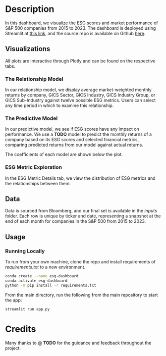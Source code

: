 # Description

In this dashboard, we visualize the ESG scores and market performance of S&P 500 companies from 2015 to 2023.  The dashboard is deployed using Streamlit at [this link](https://nicole-elchaar-esg-dashboard-app-mpiwio.streamlit.app), and the source repo is available on Github [here](https://github.com/nicole-elchaar/esg-dashboard).

## Visualizations

All plots are interactive through Plotly and can be found on the respective tabs.

### The Relationship Model

In our relationship model, we display average market-weighted monthly returns by company, GICS Sector, GICS Industry, GICS Industry Group, or GICS Sub-Industry against twelve possible ESG metrics.  Users can select any time period in which to examine this relationship.

### The Predictive Model

In our predictive model, we see if ESG scores have any impact on performance.  We use a **TODO** model to predict the monthly returns of a company based on its ESG scores and selected financial metrics, comparing predicted returns from our model against actual returns.

The coefficients of each model are shown below the plot.

### ESG Metric Exploration

In the ESG Metric Details tab, we view the distribution of ESG metrics and the relationships between them.

## Data

Data is sourced from Bloomberg, and our final set is available in the *inputs* folder.  Each row is unique by ticker and date, representing a snapshot at the end of each month for companies in the S&P 500 from 2015 to 2023.

## Usage

### Running Locally

To run from your own machine, clone the repo and install requirements of *requirements.txt* to a new environment.

```bash
conda create --name esg-dashboard
conda activate esg-dashboard
python -m pip install -r requirements.txt
```

From the main directory, run the following from the main repository to start the app:

```bash
streamlit run app.py
```

# Credits

Many thanks to [@]() **TODO** for the guidance and feedback throughout the project.
